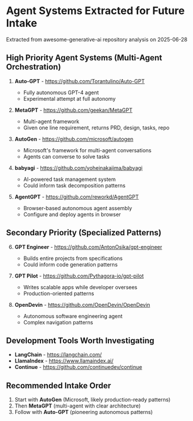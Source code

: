 # Agent Systems Extracted for Future Intake

Extracted from awesome-generative-ai repository analysis on 2025-06-28

## High Priority Agent Systems (Multi-Agent Orchestration)

1. **Auto-GPT** - https://github.com/Torantulino/Auto-GPT
   - Fully autonomous GPT-4 agent
   - Experimental attempt at full autonomy
   
2. **MetaGPT** - https://github.com/geekan/MetaGPT
   - Multi-agent framework
   - Given one line requirement, returns PRD, design, tasks, repo
   
3. **AutoGen** - https://github.com/microsoft/autogen
   - Microsoft's framework for multi-agent conversations
   - Agents can converse to solve tasks
   
4. **babyagi** - https://github.com/yoheinakajima/babyagi
   - AI-powered task management system
   - Could inform task decomposition patterns

5. **AgentGPT** - https://github.com/reworkd/AgentGPT
   - Browser-based autonomous agent assembly
   - Configure and deploy agents in browser

## Secondary Priority (Specialized Patterns)

6. **GPT Engineer** - https://github.com/AntonOsika/gpt-engineer
   - Builds entire projects from specifications
   - Could inform code generation patterns

7. **GPT Pilot** - https://github.com/Pythagora-io/gpt-pilot
   - Writes scalable apps while developer oversees
   - Production-oriented patterns

8. **OpenDevin** - https://github.com/OpenDevin/OpenDevin
   - Autonomous software engineering agent
   - Complex navigation patterns

## Development Tools Worth Investigating

- **LangChain** - https://langchain.com/
- **LlamaIndex** - https://www.llamaindex.ai/
- **Continue** - https://github.com/continuedev/continue

## Recommended Intake Order

1. Start with **AutoGen** (Microsoft, likely production-ready patterns)
2. Then **MetaGPT** (multi-agent with clear architecture)
3. Follow with **Auto-GPT** (pioneering autonomous patterns)
